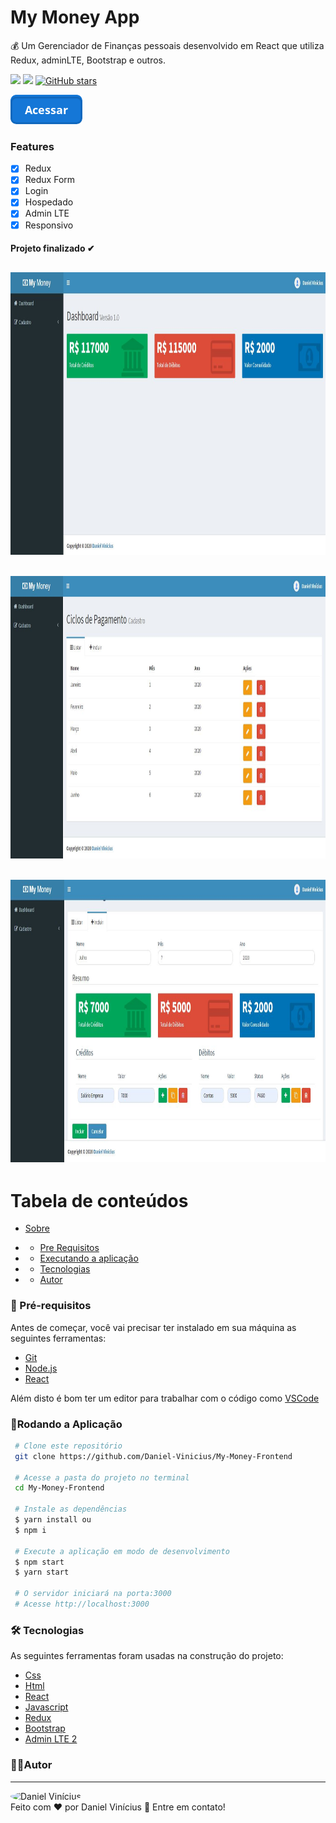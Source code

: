 <h1> My Money App </h1>
 

<p id="sobre">
💰 Um Gerenciador de Finanças pessoais desenvolvido em React que utiliza Redux, adminLTE, Bootstrap e outros.
<p/>

![](https://img.shields.io/badge/license-MIT-green)
![](https://img.shields.io/badge/languege-Portuguese-yellow)
[![GitHub stars](https://img.shields.io/github/stars/Daniel-Vinicius/My-Money-Frontend?style=social)](https://github.com/Daniel-Vinicius/My-Money-Frontend/stargazers)


[![Acessar](https://github.com/Daniel-Vinicius/My-Money-Frontend/blob/main/.github/acessar.png)](https://my-money-frontend.vercel.app/)

### Features 
- [x] Redux
- [x] Redux Form
- [x] Login
- [x] Hospedado
- [x] Admin LTE
- [x] Responsivo

<h4  align="left">
Projeto finalizado ✔
</h4>

<h2>  <img alt="Imagem do Projeto" id="imagem" title="#Projeto" src="https://github.com/Daniel-Vinicius/My-Money-Frontend/blob/main/.github/Dashboard.JPG" width='700' height='452'/>  </h2>
<h2>  <img alt="Imagem do Projeto" id="imagem" title="#Projeto" src="https://github.com/Daniel-Vinicius/My-Money-Frontend/blob/main/.github/Listar.JPG" width='700' height='452'/>  </h2>
<h2>  <img alt="Imagem do Projeto" id="imagem" title="#Projeto" src="https://github.com/Daniel-Vinicius/My-Money-Frontend/blob/main/.github/Cadastrar.JPG" width='700' height='452'/>  </h2>

Tabela de conteúdos 
================= 
<!--ts-->
 * [Sobre](#sobre) 
 
 *  * [Pre Requisitos](#pre-requisitos)
 *  * [Executando a aplicação](#rodando)
 *  * [Tecnologias](#tecnologias)
 *  * [Autor](#autor)
 <!--te-->
 
 
### 🛒 Pré-requisitos<a id="pre-requisitos"></a>

Antes de começar, você vai precisar ter instalado em sua máquina as seguintes ferramentas:
* [Git](https://git-scm.com/)
* [Node.js](https://nodejs.org/pt-br/)
* [React](https://reactjs.org/)
 
 Além disto é bom ter um editor para trabalhar com o código como [VSCode](https://code.visualstudio.com/)
 
   ### 📀Rodando a Aplicação<a id="rodando"></a>
   
````bash 
 # Clone este repositório
 git clone https://github.com/Daniel-Vinicius/My-Money-Frontend
 
 # Acesse a pasta do projeto no terminal
 cd My-Money-Frontend
 
 # Instale as dependências
 $ yarn install ou
 $ npm i 
 
 # Execute a aplicação em modo de desenvolvimento
 $ npm start 
 $ yarn start
 
 # O servidor iniciará na porta:3000
 # Acesse http://localhost:3000
 ````


### 🛠 Tecnologias<a id="tecnologias"></a>
 As seguintes ferramentas foram usadas na construção do projeto:
 
  - [Css](https://developer.mozilla.org/pt-BR/docs/Web/CSS) 
  - [Html](https://developer.mozilla.org/pt-BR/docs/Web/HTML)
  - [React](https://reactjs.org/)
  - [Javascript](https://developer.mozilla.org/pt-BR/docs/Web/JavaScript)
  - [Redux](https://redux.js.org/)
  - [Bootstrap](https://getbootstrap.com.br/)
  - [Admin LTE 2](https://adminlte.io/themes/AdminLTE/documentation/index.html)


### 👨‍💻Autor <a id="autor"> </a>

---
<a href="https://github.com/Daniel-Vinicius" style="text-decoration: none;">
<img style="border-radius: 50%;" src="https://avatars3.githubusercontent.com/u/66279500?s=460&u=2978b74f2bfcfec553cdd62c2cf15a0eca6652a3&v=4" width="100px;"  alt="Daniel Vinícius"/>

<br />
<span> Feito com ❤️ por Daniel Vinícius 👋 Entre em contato! </span> 
</a> 
